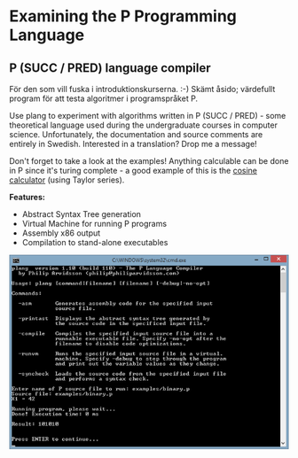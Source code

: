 # Examining the P Programming Language

## P (SUCC / PRED) language compiler

För den som vill fuska i introduktionskurserna. :-) Skämt åsido; värdefullt program för att testa algoritmer i programspråket P.

Use plang to experiment with algorithms written in P (SUCC / PRED) - some theoretical language used during the undergraduate courses in computer science. Unfortunately, the documentation and source comments are entirely in Swedish. Interested in a translation? Drop me a message!

Don't forget to take a look at the examples! Anything calculable can be done in P since it's turing complete - a good example of this is the [cosine calculator](plang/examples/cos.p) (using Taylor series).

**Features:**

* Abstract Syntax Tree generation
* Virtual Machine for running P programs
* Assembly x86 output
* Compilation to stand-alone executables

<img src="plang/images/plang.png" alt="" />
